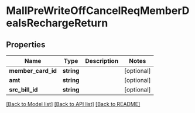 # MallPreWriteOffCancelReqMemberDealsRechargeReturn

## Properties
Name | Type | Description | Notes
------------ | ------------- | ------------- | -------------
**member_card_id** | **string** |  | [optional] 
**amt** | **string** |  | [optional] 
**src_bill_id** | **string** |  | [optional] 

[[Back to Model list]](../README.md#documentation-for-models) [[Back to API list]](../README.md#documentation-for-api-endpoints) [[Back to README]](../README.md)


